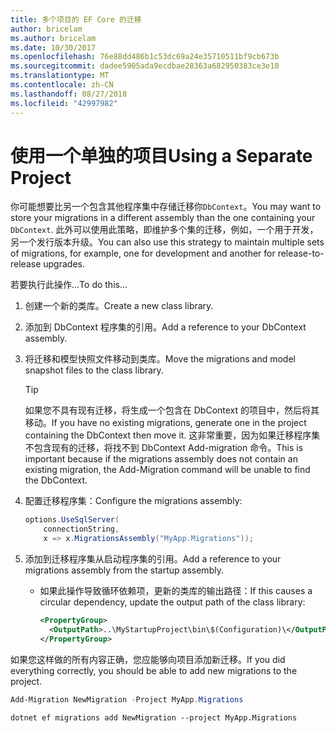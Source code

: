 ```yaml
---
title: 多个项目的 EF Core 的迁移
author: bricelam
ms.author: bricelam
ms.date: 10/30/2017
ms.openlocfilehash: 76e88dd486b1c53dc69a24e35710511bf9cb673b
ms.sourcegitcommit: dadee5905ada9ecdbae28363a682950383ce3e10
ms.translationtype: MT
ms.contentlocale: zh-CN
ms.lasthandoff: 08/27/2018
ms.locfileid: "42997982"
---
```

<a name="using-a-separate-project"></a><span data-ttu-id="d11a2-102">使用一个单独的项目</span><span class="sxs-lookup"><span data-stu-id="d11a2-102">Using a Separate Project</span></span>
========================
<span data-ttu-id="d11a2-103">你可能想要比另一个包含其他程序集中存储迁移你`DbContext`。</span><span class="sxs-lookup"><span data-stu-id="d11a2-103">You may want to store your migrations in a different assembly than the one containing your `DbContext`.</span></span> <span data-ttu-id="d11a2-104">此外可以使用此策略，即维护多个集的迁移，例如，一个用于开发，另一个发行版本升级。</span><span class="sxs-lookup"><span data-stu-id="d11a2-104">You can also use this strategy to maintain multiple sets of migrations, for example, one for development and another for release-to-release upgrades.</span></span>

<span data-ttu-id="d11a2-105">若要执行此操作...</span><span class="sxs-lookup"><span data-stu-id="d11a2-105">To do this...</span></span>

1. <span data-ttu-id="d11a2-106">创建一个新的类库。</span><span class="sxs-lookup"><span data-stu-id="d11a2-106">Create a new class library.</span></span>

2. <span data-ttu-id="d11a2-107">添加到 DbContext 程序集的引用。</span><span class="sxs-lookup"><span data-stu-id="d11a2-107">Add a reference to your DbContext assembly.</span></span>

3. <span data-ttu-id="d11a2-108">将迁移和模型快照文件移动到类库。</span><span class="sxs-lookup"><span data-stu-id="d11a2-108">Move the migrations and model snapshot files to the class library.</span></span>
   > [!TIP]
   > <span data-ttu-id="d11a2-109">如果您不具有现有迁移，将生成一个包含在 DbContext 的项目中，然后将其移动。</span><span class="sxs-lookup"><span data-stu-id="d11a2-109">If you have no existing migrations, generate one in the project containing the DbContext then move it.</span></span> <span data-ttu-id="d11a2-110">这非常重要，因为如果迁移程序集不包含现有的迁移，将找不到 DbContext Add-migration 命令。</span><span class="sxs-lookup"><span data-stu-id="d11a2-110">This is important because if the migrations assembly does not contain an existing migration, the Add-Migration command will be unable to find the DbContext.</span></span>

4. <span data-ttu-id="d11a2-111">配置迁移程序集：</span><span class="sxs-lookup"><span data-stu-id="d11a2-111">Configure the migrations assembly:</span></span>

   ``` csharp
   options.UseSqlServer(
       connectionString,
       x => x.MigrationsAssembly("MyApp.Migrations"));
   ```

5. <span data-ttu-id="d11a2-112">添加到迁移程序集从启动程序集的引用。</span><span class="sxs-lookup"><span data-stu-id="d11a2-112">Add a reference to your migrations assembly from the startup assembly.</span></span>
   * <span data-ttu-id="d11a2-113">如果此操作导致循环依赖项，更新的类库的输出路径：</span><span class="sxs-lookup"><span data-stu-id="d11a2-113">If this causes a circular dependency, update the output path of the class library:</span></span>

     ``` xml
     <PropertyGroup>
       <OutputPath>..\MyStartupProject\bin\$(Configuration)\</OutputPath>
     </PropertyGroup>
     ```

<span data-ttu-id="d11a2-114">如果您这样做的所有内容正确，您应能够向项目添加新迁移。</span><span class="sxs-lookup"><span data-stu-id="d11a2-114">If you did everything correctly, you should be able to add new migrations to the project.</span></span>

``` powershell
Add-Migration NewMigration -Project MyApp.Migrations
```
``` Console
dotnet ef migrations add NewMigration --project MyApp.Migrations
```
